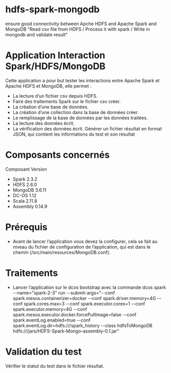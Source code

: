 # hdfs-spark-mongodb
ensure good connectivity between Apche HDFS and Apache Spark and MongoDB "Read csv file from HDFS / Process it with spark / Write in mongodb and validate result"


#	Application Interaction Spark/HDFS/MongoDB
Cette application a pour but tester les interactions entre Apache Spark et Apache HDFS et MongoDB, elle permet :

-	La lecture d’un fichier csv depuis HDFS. 
-	Faire des traitements Spark sur le fichier csv créer.
-	La création d’une base de données. 
-	La création d’une collection dans la base de données créer.
-	Le remplissage de la base de données par les données traitées.
-	La lecture des données écrit.
-	La vérification des données écrit. 
Générer un fichier résultat en format JSON, qui contient les informations du test et son résultat
#	Composants concernés


Composant	  	Version
- Spark		2.3.2
- HDFS		2.6.0
- MongoDB		3.6.11
- DC-OS		1.12
- Scala		2.11.8
- Assembly		0.14.9



# Prérequis 
-	 Avant de lancer l’application vous devez la configurer, cela se fait au niveau du fichier de configuration de l’application, qui est dans le chemin (/src/main/resources/MongoDB.conf).


# Traitements  
-	Lancer l’application sur le dcos bootstrap avec la commande 
dcos spark --name="spark-2-3" run --submit-args="--conf spark.mesos.containerizer=docker --conf spark.driver.memory=4G --conf spark.cores.max=3 --conf spark.executor.cores=1 --conf spark.executor.memory=4G --conf spark.mesos.executor.docker.forcePullImage=false --conf spark.eventLog.enabled=true --conf spark.eventLog.dir=hdfs:///spark_history  --class hdfsToMongoDB hdfs:///jars/HDFS-Spark-Mongo-assembly-0.1.jar"
 
# Validation du test 
Vérifier le statut du test dans le fichier résultat. 
